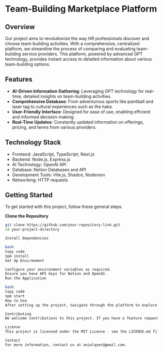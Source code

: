 # Team-Building Marketplace Platform

## Overview
Our project aims to revolutionize the way HR professionals discover and choose team-building activities. With a comprehensive, centralized platform, we streamline the process of comparing and evaluating team-building service providers. This platform, powered by advanced GPT technology, provides instant access to detailed information about various team-building options.

## Features
- **AI-Driven Information Gathering**: Leveraging GPT technology for real-time, detailed insights on team-building activities.
- **Comprehensive Database**: From adventurous sports like paintball and laser tag to cultural experiences such as the haka.
- **User-Friendly Interface**: Designed for ease of use, enabling efficient and informed decision-making.
- **Real-Time Updates**: Constantly updated information on offerings, pricing, and terms from various providers.

## Technology Stack
- Frontend: JavaScript, TypeScript, Next.js
- Backend: Node.js, Express.js
- AI Technology: OpenAI API
- Database: Notion Databases and API
- Development Tools: Vite.js, Shadcn, Nodemon
- Networking: HTTP requests

## Getting Started
To get started with this project, follow these general steps:

**Clone the Repository**
   ```bash
   git clone https://github.com/your-repository-link.git
   cd your-project-directory

Install Dependencies

bash
Copy code
npm install
Set Up Environment

Configure your environment variables as required.
Ensure you have API keys for Notion and OpenAI.
Run the Application

bash
Copy code
npm start
How to Use
After setting up the project, navigate through the platform to explore various team-building activities. Use the AI-driven search feature to find activities that match your criteria.

Contributing
We welcome contributions to this project. If you have a feature request, bug report, or any other contribution, please reach out or submit a pull request.

License
This project is licensed under the MIT License - see the LICENSE.md file for details.

Contact
For more information, contact us at aniolquer@gmail.com.


